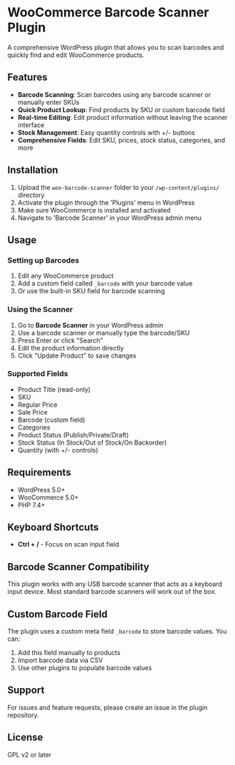 # WooCommerce Barcode Scanner Plugin

A comprehensive WordPress plugin that allows you to scan barcodes and quickly find and edit WooCommerce products.

## Features

- **Barcode Scanning**: Scan barcodes using any barcode scanner or manually enter SKUs
- **Quick Product Lookup**: Find products by SKU or custom barcode field
- **Real-time Editing**: Edit product information without leaving the scanner interface
- **Stock Management**: Easy quantity controls with +/- buttons
- **Comprehensive Fields**: Edit SKU, prices, stock status, categories, and more

## Installation

1. Upload the `woo-barcode-scanner` folder to your `/wp-content/plugins/` directory
2. Activate the plugin through the 'Plugins' menu in WordPress
3. Make sure WooCommerce is installed and activated
4. Navigate to 'Barcode Scanner' in your WordPress admin menu

## Usage

### Setting up Barcodes

1. Edit any WooCommerce product
2. Add a custom field called `_barcode` with your barcode value
3. Or use the built-in SKU field for barcode scanning

### Using the Scanner

1. Go to **Barcode Scanner** in your WordPress admin
2. Use a barcode scanner or manually type the barcode/SKU
3. Press Enter or click "Search"
4. Edit the product information directly
5. Click "Update Product" to save changes

### Supported Fields

- Product Title (read-only)
- SKU
- Regular Price
- Sale Price
- Barcode (custom field)
- Categories
- Product Status (Publish/Private/Draft)
- Stock Status (In Stock/Out of Stock/On Backorder)
- Quantity (with +/- controls)

## Requirements

- WordPress 5.0+
- WooCommerce 5.0+
- PHP 7.4+

## Keyboard Shortcuts

- **Ctrl + /** - Focus on scan input field

## Barcode Scanner Compatibility

This plugin works with any USB barcode scanner that acts as a keyboard input device. Most standard barcode scanners will work out of the box.

## Custom Barcode Field

The plugin uses a custom meta field `_barcode` to store barcode values. You can:

1. Add this field manually to products
2. Import barcode data via CSV
3. Use other plugins to populate barcode values

## Support

For issues and feature requests, please create an issue in the plugin repository.

## License

GPL v2 or later